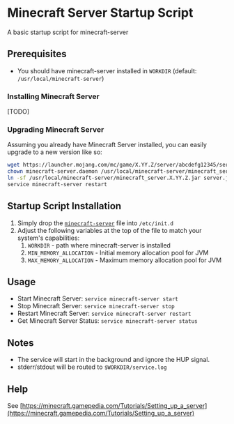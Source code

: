 # Minecraft Server Startup Script
A basic startup script for minecraft-server

## Prerequisites

* You should have minecraft-server installed in `WORKDIR` (default: `/usr/local/minecraft-server`)

### Installing Minecraft Server
[TODO]

### Upgrading Minecraft Server
Assuming you already have Minecraft Server installed, you can easily upgrade to a new version like so:

```bash
wget https://launcher.mojang.com/mc/game/X.YY.Z/server/abcdefg12345/server.jar -O /usr/local/minecraft-server/minecraft_server.X.YY.Z.jar
chown minecraft-server.daemon /usr/local/minecraft-server/minecraft_server.X.YY.Z.jar
ln -sf /usr/local/minecraft-server/minecraft_server.X.YY.Z.jar server.jar
service minecraft-server restart
```

## Startup Script Installation

1. Simply drop the [`minecraft-server`](minecraft-server) file into `/etc/init.d`
2. Adjust the following variables at the top of the file to match your system's capabilities:
    1. `WORKDIR` - path where minecraft-server is installed
    2. `MIN_MEMORY_ALLOCATION` - Initial memory allocation pool for JVM
    3. `MAX_MEMORY_ALLOCATION` - Maximum memory allocation pool for JVM

## Usage

* Start Minecraft Server: `service minecraft-server start`
* Stop Minecraft Server: `service minecraft-server stop`
* Restart Minecraft Server: `service minecraft-server restart`
* Get Minecraft Server Status: `service minecraft-server status`

## Notes

* The service will start in the background and ignore the HUP signal.
* stderr/stdout will be routed to `$WORKDIR/service.log`

## Help

See [https://minecraft.gamepedia.com/Tutorials/Setting_up_a_server](https://minecraft.gamepedia.com/Tutorials/Setting_up_a_server)